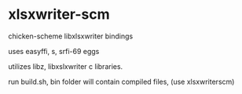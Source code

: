 # xlsxwriter-scm
chicken-scheme libxlsxwriter bindings

uses easyffi, s, srfi-69 eggs

utilizes libz, libxslxwriter c libraries.

run build.sh, bin folder will contain compiled files, 
(use xlsxwriterscm)
